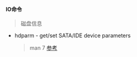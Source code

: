 #### IO命令
> 磁盘信息
- hdparm - get/set SATA/IDE device parameters
  > man 7 [参考](http://man7.org/linux/man-pages/man8/hdparm.8.html)
